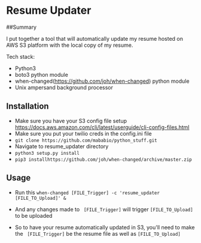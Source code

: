 # Resume Updater


##Summary

I put together a tool that will automatically update my resume hosted on AWS S3 platform with the local copy of my resume.

Tech stack:
-  Python3
- boto3 python module
- when-changed(https://github.com/joh/when-changed) python module
- Unix ampersand background processor

## Installation

- Make sure you have your S3 config file setup https://docs.aws.amazon.com/cli/latest/userguide/cli-config-files.html
- Make sure you put your twilio creds in the config.ini file
- ``` git clone https://github.com/mababio/python_stuff.git ```
- Navigate to resume_updater directory
- ``` python3 setup.py install ```
- ``` pip3 installhttps://github.com/joh/when-changed/archive/master.zip ```

## Usage

- Run this  ``` when-changed [FILE_Trigger] -c 'resume_updater [FILE_TO_Upload]' & ```

- And any changes made to  ``` [FILE_Trigger]``` will trigger ``` [FILE_TO_Upload] ``` to be uploaded

- So to have your resume automatically updated in S3, you'll need to make the ``` [FILE_Trigger]``` be the resume file as well as ```[FILE_TO_Upload]```
